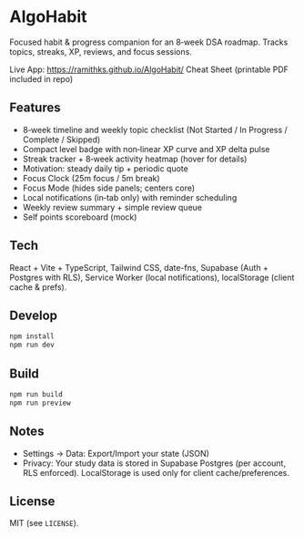 # AlgoHabit

Focused habit & progress companion for an 8‑week DSA roadmap. Tracks topics, streaks, XP, reviews, and focus sessions.

Live App: https://ramithks.github.io/AlgoHabit/
Cheat Sheet (printable PDF included in repo)

## Features

- 8‑week timeline and weekly topic checklist (Not Started / In Progress / Complete / Skipped)
- Compact level badge with non‑linear XP curve and XP delta pulse
- Streak tracker + 8‑week activity heatmap (hover for details)
- Motivation: steady daily tip + periodic quote
- Focus Clock (25m focus / 5m break)
- Focus Mode (hides side panels; centers core)
- Local notifications (in‑tab only) with reminder scheduling
- Weekly review summary + simple review queue
- Self points scoreboard (mock)

## Tech

React + Vite + TypeScript, Tailwind CSS, date-fns, Supabase (Auth + Postgres with RLS), Service Worker (local notifications), localStorage (client cache & prefs).

## Develop

```bash
npm install
npm run dev
```

## Build

```bash
npm run build
npm run preview
```

## Notes

- Settings → Data: Export/Import your state (JSON)
- Privacy: Your study data is stored in Supabase Postgres (per account, RLS enforced). LocalStorage is used only for client cache/preferences.

## License

MIT (see `LICENSE`).
